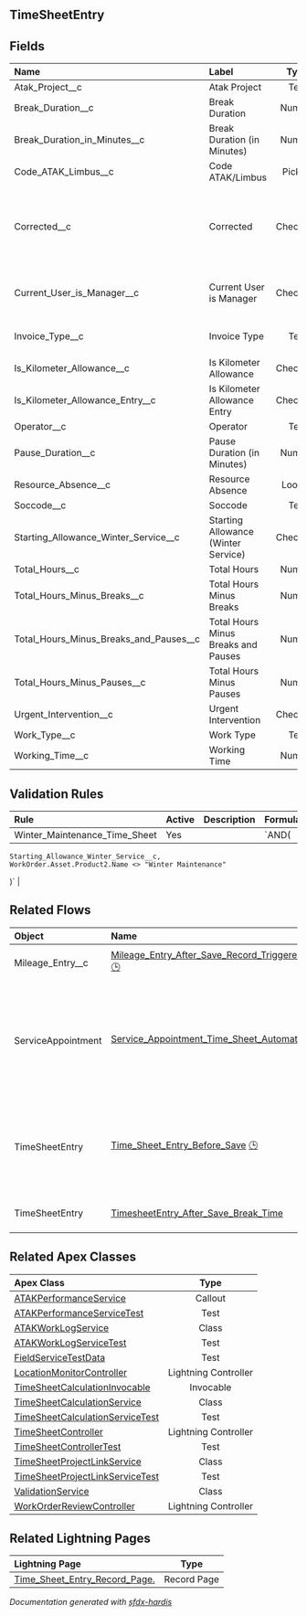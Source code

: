 ## TimeSheetEntry

<!-- Object description -->

## Fields

| Name      | Label | Type | Description |
| :-------- | :---- | :--: | :---------- | 
| Atak_Project__c | Atak Project | Text | <!-- --> |
| Break_Duration__c | Break Duration | Number | <!-- --> |
| Break_Duration_in_Minutes__c | Break Duration (in Minutes) | Number | <!-- --> |
| Code_ATAK_Limbus__c | Code ATAK/Limbus | Picklist | <!-- --> |
| Corrected__c | Corrected | Checkbox | TSE was corrected by CM or BS after submission  - added via flow |
| Current_User_is_Manager__c | Current User is Manager | Checkbox | Technical Field used in Report Filtering |
| Invoice_Type__c | Invoice Type | Text | For Reporting Purposes |
| Is_Kilometer_Allowance__c | Is Kilometer Allowance | Checkbox | <!-- --> |
| Is_Kilometer_Allowance_Entry__c | Is Kilometer Allowance Entry | Checkbox | <!-- --> |
| Operator__c | Operator | Text | <!-- --> |
| Pause_Duration__c | Pause Duration (in Minutes) | Number | <!-- --> |
| Resource_Absence__c | Resource Absence | Lookup | <!-- --> |
| Soccode__c | Soccode | Text | <!-- --> |
| Starting_Allowance_Winter_Service__c | Starting Allowance (Winter Service) | Checkbox | <!-- --> |
| Total_Hours__c | Total Hours | Number | <!-- --> |
| Total_Hours_Minus_Breaks__c | Total Hours Minus Breaks | Number | <!-- --> |
| Total_Hours_Minus_Breaks_and_Pauses__c | Total Hours Minus Breaks and Pauses | Number | <!-- --> |
| Total_Hours_Minus_Pauses__c | Total Hours Minus Pauses | Number | <!-- --> |
| Urgent_Intervention__c | Urgent Intervention | Checkbox | <!-- --> |
| Work_Type__c | Work Type | Text | <!-- --> |
| Working_Time__c | Working Time | Number | <!-- --> |

## Validation Rules

| Rule      | Active | Description | Formula |
| :-------- | :---- | :---------- | :------ |
| Winter_Maintenance_Time_Sheet | Yes |  | `AND(
    Starting_Allowance_Winter_Service__c,
    WorkOrder.Asset.Product2.Name <> "Winter Maintenance"
)` |


## Related Flows

| Object | Name      | Type | Description |
| :----  | :-------- | :--: | :---------- | 
| Mileage_Entry__c | [Mileage_Entry_After_Save_Record_Triggered_Set_Work_As_Travel_Time_Work_Order](../flows/Mileage_Entry_After_Save_Record_Triggered_Set_Work_As_Travel_Time_Work_Order.md) [🕒](../flows/Mileage_Entry_After_Save_Record_Triggered_Set_Work_As_Travel_Time_Work_Order-history.md) |  Record After Save | <!-- --> |
| ServiceAppointment | [Service_Appointment_Time_Sheet_Automations](../flows/Service_Appointment_Time_Sheet_Automations.md) [🕒](../flows/Service_Appointment_Time_Sheet_Automations-history.md) |  Record After Save | This flows creates the automatic time sheet entries based on the evolving status of the service appointment |
| TimeSheetEntry | [Time_Sheet_Entry_Before_Save](../flows/Time_Sheet_Entry_Before_Save.md) [🕒](../flows/Time_Sheet_Entry_Before_Save-history.md) |  Record Before Save | This flow is configured to update and fill in some data automatically on Time Sheet Entries |
| TimeSheetEntry | [TimesheetEntry_After_Save_Break_Time](../flows/TimesheetEntry_After_Save_Break_Time.md) |  Record After Save | <!-- --> |


## Related Apex Classes

| Apex Class | Type |
| :----      | :--: | 
| [ATAKPerformanceService](../apex/ATAKPerformanceService.md) | Callout |
| [ATAKPerformanceServiceTest](../apex/ATAKPerformanceServiceTest.md) | Test |
| [ATAKWorkLogService](../apex/ATAKWorkLogService.md) | Class |
| [ATAKWorkLogServiceTest](../apex/ATAKWorkLogServiceTest.md) | Test |
| [FieldServiceTestData](../apex/FieldServiceTestData.md) | Test |
| [LocationMonitorController](../apex/LocationMonitorController.md) | Lightning Controller |
| [TimeSheetCalculationInvocable](../apex/TimeSheetCalculationInvocable.md) | Invocable |
| [TimeSheetCalculationService](../apex/TimeSheetCalculationService.md) | Class |
| [TimeSheetCalculationServiceTest](../apex/TimeSheetCalculationServiceTest.md) | Test |
| [TimeSheetController](../apex/TimeSheetController.md) | Lightning Controller |
| [TimeSheetControllerTest](../apex/TimeSheetControllerTest.md) | Test |
| [TimeSheetProjectLinkService](../apex/TimeSheetProjectLinkService.md) | Class |
| [TimeSheetProjectLinkServiceTest](../apex/TimeSheetProjectLinkServiceTest.md) | Test |
| [ValidationService](../apex/ValidationService.md) | Class |
| [WorkOrderReviewController](../apex/WorkOrderReviewController.md) | Lightning Controller |


## Related Lightning Pages

| Lightning Page | Type |
| :----      | :--: | 
| [Time_Sheet_Entry_Record_Page.](../pages/Time_Sheet_Entry_Record_Page..md) |  Record Page |


_Documentation generated with [sfdx-hardis](https://sfdx-hardis.cloudity.com)_
